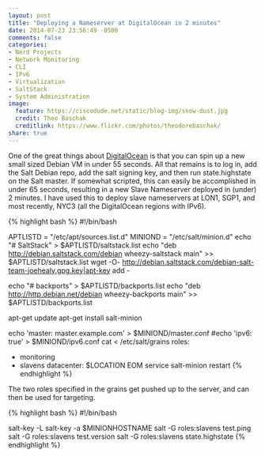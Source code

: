 ```yaml
---
layout: post
title: "Deploying a Nameserver at DigitalOcean in 2 minutes"
date: 2014-07-23 23:56:49 -0500
comments: false
categories: 
- Nerd Projects
- Network Monitoring
- CLI
- IPv6
- Virtualization
- SaltStack
- System Administration
image:
  feature: https://ciscodude.net/static/blog-img/snow-dust.jpg
  credit: Theo Baschak
  creditlink: https://www.flickr.com/photos/theodorebaschak/
share: true
---
```

One of the great things about [DigitalOcean](https://www.digitalocean.com/?refcode=f6432a6e1354) is that you can spin up a new small sized Debian VM in under 55 seconds. All that remains is to log in, add the Salt Debian repo, add the salt signing key, and then run state.highstate on the Salt master. If somewhat scripted, this can easily be accomplished in under 65 seconds, resulting in a new Slave Nameserver deployed in (under) 2 minutes. I have used this to deploy slave nameservers at LON1, SGP1, and most recently, NYC3 (all the DigitalOcean regions with IPv6).

{% highlight bash %}
#!/bin/bash

APTLISTD = "/etc/apt/sources.list.d"
MINIOND = "/etc/salt/minion.d"
echo "# SaltStack" > $APTLISTD/saltstack.list
echo "deb http://debian.saltstack.com/debian wheezy-saltstack main" >> $APTLISTD/saltstack.list
wget -O- http://debian.saltstack.com/debian-salt-team-joehealy.gpg.key|apt-key add -

echo "# backports" > $APTLISTD/backports.list
echo "deb http://http.debian.net/debian wheezy-backports main" >> $APTLISTD/backports.list

apt-get update
apt-get install salt-minion

echo 'master: master.example.com' > $MINIOND/master.conf
#echo 'ipv6: true' > $MINIOND/ipv6.conf
cat <<EOM > /etc/salt/grains
roles:
  - monitoring
  - slavens
datacenter: $LOCATION
EOM
service salt-minion restart
{% endhighlight %}

The two roles specified in the grains get pushed up to the server, and can then be used for targeting.

{% highlight bash %}
#!/bin/bash

salt-key -L
salt-key -a $MINIONHOSTNAME
salt -G roles:slavens test.ping
salt -G roles:slavens test.version
salt -G roles:slavens state.highstate
{% endhighlight %}

